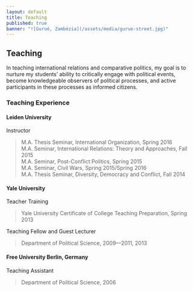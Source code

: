 ```yaml
---
layout: default
title: Teaching
published: true
banner: "![Gurué, Zambézia](/assets/media/gurue-street.jpg)"
---
```




## Teaching

In teaching international relations and comparative politics, my goal is to nurture my students’ ability to critically engage with political events, become knowledgeable observers of political processes, and active participants in these processes as informed citizens.

### Teaching Experience

#### Leiden University

Instructor   

> M.A. Thesis Seminar, International Organization, Spring 2016     
> M.A. Seminar, International Relations: Theory and Approaches, Fall 2015    
> M.A. Seminar, Post-Conflict Politics, Spring 2015   
> M.A. Seminar, Civil Wars, Spring 2015/Spring 2016   
> M.A. Thesis Seminar, Diversity, Democracy and Conflict, Fall 2014   

#### Yale University

Teacher Training    

> Yale University Certificate of College Teaching Preparation, Spring 2013   

Teaching Fellow and Guest Lecturer    

> Department of Political Science, 2009—2011, 2013    

#### Free University Berlin, Germany

Teaching Assistant    

> Department of Political Science, 2006
